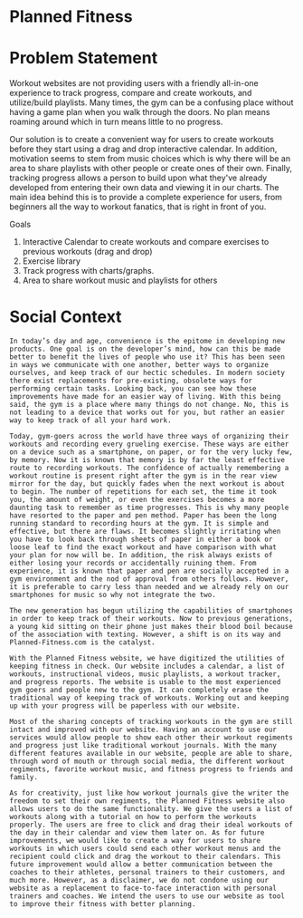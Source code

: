 Planned Fitness
===============

<h1>Problem Statement</h1>

 Workout websites are not providing users with a friendly all-in-one experience to track progress, compare and create workouts, and utilize/build playlists. Many times, the gym can be a confusing place without having a game plan when you walk through the doors. No plan means roaming around which in turn means little to no progress.

 Our solution is to create a convenient way for users to create workouts before they start using a drag and drop interactive calendar. In addition, motivation seems to stem from music choices which is why there will be an area to share playlists with other people or create ones of their own. Finally, tracking progress allows a person to build upon what they've already developed from entering their own data and viewing it in our charts. The main idea behind this is to provide a complete experience for users, from beginners all the way to workout fanatics, that is right in front of you.

Goals
1. Interactive Calendar to create workouts and compare exercises to previous workouts (drag and drop)
2. Exercise library
3. Track progress with charts/graphs.
4. Area to share workout music and playlists for others
 
<h1>Social Context</h1>

	In today’s day and age, convenience is the epitome in developing new products. One goal is on the developer’s mind, how can this be made better to benefit the lives of people who use it? This has been seen in ways we communicate with one another, better ways to organize ourselves, and keep track of our hectic schedules. In modern society there exist replacements for pre-existing, obsolete ways for performing certain tasks. Looking back, you can see how these improvements have made for an easier way of living. With this being said, the gym is a place where many things do not change. No, this is not leading to a device that works out for you, but rather an easier way to keep track of all your hard work. 
	
	Today, gym-goers across the world have three ways of organizing their workouts and recording every grueling exercise. These ways are either on a device such as a smartphone, on paper, or for the very lucky few, by memory. Now it is known that memory is by far the least effective route to recording workouts. The confidence of actually remembering a workout routine is present right after the gym is in the rear view mirror for the day, but quickly fades when the next workout is about to begin. The number of repetitions for each set, the time it took you, the amount of weight, or even the exercises becomes a more daunting task to remember as time progresses. This is why many people have resorted to the paper and pen method. Paper has been the long running standard to recording hours at the gym. It is simple and effective, but there are flaws. It becomes slightly irritating when you have to look back through sheets of paper in either a book or loose leaf to find the exact workout and have comparison with what your plan for now will be. In addition, the risk always exists of either losing your records or accidentally ruining them. From experience, it is known that paper and pen are socially accepted in a gym environment and the nod of approval from others follows. However, it is preferable to carry less than needed and we already rely on our smartphones for music so why not integrate the two. 
	
	The new generation has begun utilizing the capabilities of smartphones in order to keep track of their workouts. Now to previous generations, a young kid sitting on their phone just makes their blood boil because of the association with texting. However, a shift is on its way and Planned-Fitness.com is the catalyst.
	
	With the Planned Fitness website, we have digitized the utilities of keeping fitness in check. Our website includes a calendar, a list of workouts, instructional videos, music playlists, a workout tracker, and progress reports. The website is usable to the most experienced gym goers and people new to the gym. It can completely erase the traditional way of keeping track of workouts. Working out and keeping up with your progress will be paperless with our website.
	
	Most of the sharing concepts of tracking workouts in the gym are still intact and improved with our website. Having an account to use our services would allow people to show each other their workout regiments and progress just like traditional workout journals. With the many different features available in our website, people are able to share, through word of mouth or through social media, the different workout regiments, favorite workout music, and fitness progress to friends and family.
	
	As for creativity, just like how workout journals give the writer the freedom to set their own regiments, the Planned Fitness website also allows users to do the same functionality. We give the users a list of workouts along with a tutorial on how to perform the workouts properly. The users are free to click and drag their ideal workouts of the day in their calendar and view them later on. As for future improvements, we would like to create a way for users to share workouts in which users could send each other workout menus and the recipient could click and drag the workout to their calendars. This future improvement would allow a better communication between the coaches to their athletes, personal trainers to their customers, and much more. However, as a disclaimer, we do not condone using our website as a replacement to face-to-face interaction with personal trainers and coaches. We intend the users to use our website as tool to improve their fitness with better planning.
